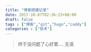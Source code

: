 ```yaml
---
title: "博客搭建记录"
date: 2017-10-07T02:36:23+08:00
draft: false
tags : ["博客","git","hugo","caddy"]
categories : ["技术"]
---
```


> 终于没问题了心好累....
无语